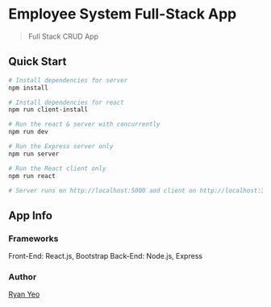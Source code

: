 # Employee System Full-Stack App

> Full Stack CRUD App

## Quick Start

``` bash
# Install dependencies for server
npm install

# Install dependencies for react
npm run client-install

# Run the react & server with concurrently
npm run dev

# Run the Express server only
npm run server

# Run the React client only
npm run react

# Server runs on http://localhost:5000 and client on http://localhost:3000
```

## App Info

### Frameworks

Front-End: React.js, Bootstrap
Back-End: Node.js, Express

### Author

[Ryan Yeo](https://www.linkedin.com/in/ryan-yeo/)